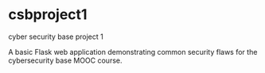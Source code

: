 # csbproject1
cyber security base project 1

A basic Flask web application demonstrating common security flaws for the cybersecurity base MOOC course.
